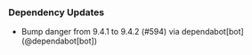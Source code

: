 ### Dependency Updates
* Bump danger from 9.4.1 to 9.4.2 (#594) via dependabot[bot] (@dependabot[bot])
